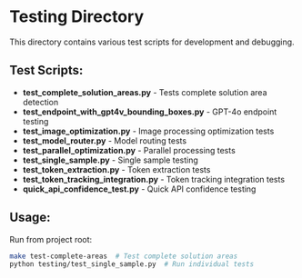 # Testing Directory

This directory contains various test scripts for development and debugging.

## Test Scripts:

- **test_complete_solution_areas.py** - Tests complete solution area detection
- **test_endpoint_with_gpt4v_bounding_boxes.py** - GPT-4o endpoint testing
- **test_image_optimization.py** - Image processing optimization tests
- **test_model_router.py** - Model routing tests
- **test_parallel_optimization.py** - Parallel processing tests
- **test_single_sample.py** - Single sample testing
- **test_token_extraction.py** - Token extraction tests
- **test_token_tracking_integration.py** - Token tracking integration tests
- **quick_api_confidence_test.py** - Quick API confidence testing

## Usage:

Run from project root:

```bash
make test-complete-areas  # Test complete solution areas
python testing/test_single_sample.py  # Run individual tests
```